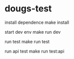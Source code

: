 # dougs-test


install dependence
make install

start dev env
make run dev

run test
make run test

run api test
make run test:api
